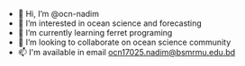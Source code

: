 - 👋 Hi, I’m @ocn-nadim
- 👀 I’m interested in ocean science and forecasting 
- 🌱 I’m currently learning ferret programing
- 💞️ I’m looking to collaborate on ocean science community
- 📫 I'm available in email ocn17025.nadim@bsmrmu.edu.bd

<!---
ocn-nadim/ocn-nadim is a ✨ special ✨ repository because its `README.md` (this file) appears on your GitHub profile.
You can click the Preview link to take a look at your changes.
--->
